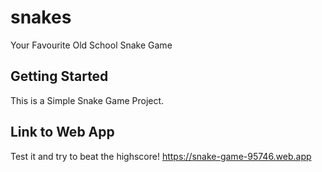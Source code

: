 # snakes

Your Favourite Old School Snake Game

## Getting Started

This is a Simple Snake Game Project.

## Link to  Web App

Test it and try to beat the highscore! https://snake-game-95746.web.app
